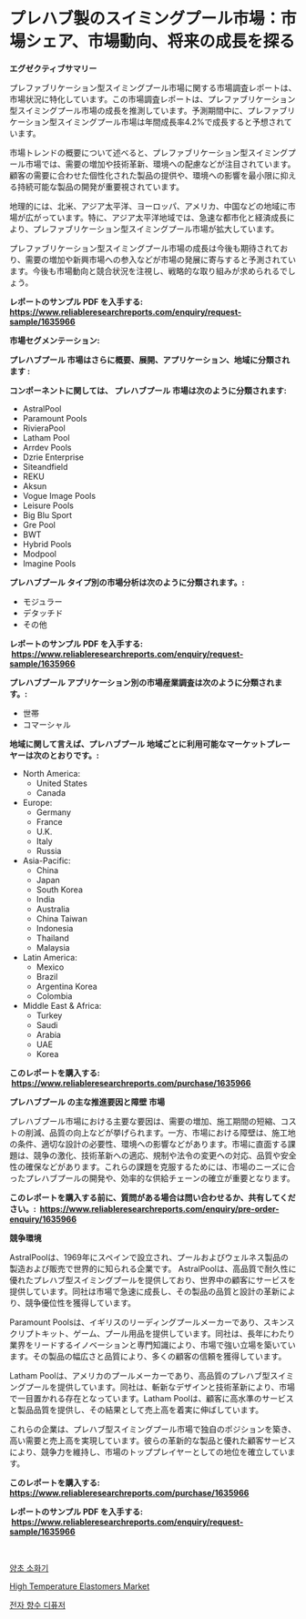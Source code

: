 <p><h1>プレハブ製のスイミングプール市場：市場シェア、市場動向、将来の成長を探る</h1></p><p><strong>エグゼクティブサマリー</strong></p>
<p><p>プレファブリケーション型スイミングプール市場に関する市場調査レポートは、市場状況に特化しています。この市場調査レポートは、プレファブリケーション型スイミングプール市場の成長を推測しています。予測期間中に、プレファブリケーション型スイミングプール市場は年間成長率4.2%で成長すると予想されています。</p><p>市場トレンドの概要について述べると、プレファブリケーション型スイミングプール市場では、需要の増加や技術革新、環境への配慮などが注目されています。顧客の需要に合わせた個性化された製品の提供や、環境への影響を最小限に抑える持続可能な製品の開発が重要視されています。</p><p>地理的には、北米、アジア太平洋、ヨーロッパ、アメリカ、中国などの地域に市場が広がっています。特に、アジア太平洋地域では、急速な都市化と経済成長により、プレファブリケーション型スイミングプール市場が拡大しています。</p><p>プレファブリケーション型スイミングプール市場の成長は今後も期待されており、需要の増加や新興市場への参入などが市場の発展に寄与すると予測されています。今後も市場動向と競合状況を注視し、戦略的な取り組みが求められるでしょう。</p></p>
<p><strong>レポートのサンプル PDF を入手する: <a href="https://www.reliableresearchreports.com/enquiry/request-sample/1635966">https://www.reliableresearchreports.com/enquiry/request-sample/1635966</a></strong></p>
<p><strong>市場セグメンテーション:</strong></p>
<p><strong> プレハブプール 市場はさらに概要、展開、アプリケーション、地域に分類されます :</strong></p>
<p><strong>コンポーネントに関しては、 プレハブプール 市場は次のように分類されます: &nbsp;</strong></p>
<p><ul><li>AstralPool</li><li>Paramount Pools</li><li>RivieraPool</li><li>Latham Pool</li><li>Arrdev Pools</li><li>Dzrie Enterprise</li><li>Siteandfield</li><li>REKU</li><li>Aksun</li><li>Vogue Image Pools</li><li>Leisure Pools</li><li>Big Blu Sport</li><li>Gre Pool</li><li>BWT</li><li>Hybrid Pools</li><li>Modpool</li><li>Imagine Pools</li></ul></p>
<p><strong> プレハブプール タイプ別の市場分析は次のように分類されます。:</strong></p>
<p><ul><li>モジュラー</li><li>デタッチド</li><li>その他</li></ul></p>
<p><strong>レポートのサンプル PDF を入手する: &nbsp;<a href="https://www.reliableresearchreports.com/enquiry/request-sample/1635966">https://www.reliableresearchreports.com/enquiry/request-sample/1635966</a></strong></p>
<p><strong> プレハブプール アプリケーション別の市場産業調査は次のように分類されます。:</strong></p>
<p><ul><li>世帯</li><li>コマーシャル</li></ul></p>
<p><strong>地域に関して言えば、プレハブプール 地域ごとに利用可能なマーケットプレーヤーは次のとおりです。:</strong></p>
<p><ul>
    <li>
        North America:
        <ul>
            <li>United States</li>
            <li>Canada</li>
        </ul>
    </li>
    <li>
        Europe:
        <ul>
            <li>Germany</li>
            <li>France</li>
            <li>U.K.</li>
            <li>Italy</li>
            <li>Russia</li>
        </ul>
    </li>
    <li>
        Asia-Pacific:
        <ul>
            <li>China</li>
            <li>Japan</li>
            <li>South Korea</li>
            <li>India</li>
            <li>Australia</li>
            <li>China Taiwan</li>
            <li>Indonesia</li>
            <li>Thailand</li>
            <li>Malaysia</li>
        </ul>
    </li>
    <li>
        Latin America:
        <ul>
            <li>Mexico</li>
            <li>Brazil</li>
            <li>Argentina Korea</li>
            <li>Colombia</li>
        </ul>
    </li>
    <li>
        Middle East & Africa:
        <ul>
            <li>Turkey</li>
            <li>Saudi</li>
            <li>Arabia</li>
            <li>UAE</li>
            <li>Korea</li>
        </ul>
    </li>
    </ul></p>
<p><strong>このレポートを購入する: &nbsp;<a href="https://www.reliableresearchreports.com/purchase/1635966">https://www.reliableresearchreports.com/purchase/1635966</a></strong></p>
<p><strong>プレハブプール の主な推進要因と障壁 市場</strong></p>
<p><p>プレハブプール市場における主要な要因は、需要の増加、施工期間の短縮、コストの削減、品質の向上などが挙げられます。一方、市場における障壁は、施工地の条件、適切な設計の必要性、環境への影響などがあります。市場に直面する課題は、競争の激化、技術革新への適応、規制や法令の変更への対応、品質や安全性の確保などがあります。これらの課題を克服するためには、市場のニーズに合ったプレハブプールの開発や、効率的な供給チェーンの確立が重要となります。</p></p>
<p><strong>このレポートを購入する前に、質問がある場合は問い合わせるか、共有してください。:&nbsp; <a href="https://www.reliableresearchreports.com/enquiry/pre-order-enquiry/1635966">https://www.reliableresearchreports.com/enquiry/pre-order-enquiry/1635966</a></strong></p>
<p><strong>競争環境</strong></p>
<p><p>AstralPoolは、1969年にスペインで設立され、プールおよびウェルネス製品の製造および販売で世界的に知られる企業です。 AstralPoolは、高品質で耐久性に優れたプレハブ型スイミングプールを提供しており、世界中の顧客にサービスを提供しています。同社は市場で急速に成長し、その製品の品質と設計の革新により、競争優位性を獲得しています。</p><p>Paramount Poolsは、イギリスのリーディングプールメーカーであり、スキンスクリプトキット、ゲーム、プール用品を提供しています。同社は、長年にわたり業界をリードするイノベーションと専門知識により、市場で強い立場を築いています。その製品の幅広さと品質により、多くの顧客の信頼を獲得しています。</p><p>Latham Poolは、アメリカのプールメーカーであり、高品質のプレハブ型スイミングプールを提供しています。同社は、斬新なデザインと技術革新により、市場で一目置かれる存在となっています。Latham Poolは、顧客に高水準のサービスと製品品質を提供し、その結果として売上高を着実に伸ばしています。</p><p>これらの企業は、プレハブ型スイミングプール市場で独自のポジションを築き、高い需要と売上高を実現しています。彼らの革新的な製品と優れた顧客サービスにより、競争力を維持し、市場のトッププレイヤーとしての地位を確立しています。</p></p>
<p><strong>このレポートを購入する: &nbsp; <a href="https://www.reliableresearchreports.com/purchase/1635966">https://www.reliableresearchreports.com/purchase/1635966</a></strong></p>
<p><strong>レポートのサンプル PDF を入手する: &nbsp;<a href="https://www.reliableresearchreports.com/enquiry/request-sample/1635966">https://www.reliableresearchreports.com/enquiry/request-sample/1635966</a></strong><strong></strong></p>
<p>&nbsp;</p>
<p><p><a href="https://github.com/darrellockm3ytan895656/Market-Research-Report-List-1/blob/main/59941046722.md">양초 소화기</a></p><p><a href="https://butternut-bug-553.notion.site/High-Temperature-Elastomers-Market-Size-Furnishes-Valuable-Information-Encompassing-Market-Share-Ma-c69e2ac50f094f958b2b80927f883e9a">High Temperature Elastomers Market</a></p><p><a href="https://github.com/oajzkywllm460/Market-Research-Report-List-1/blob/main/81034206723.md">전자 향수 디퓨저</a></p></p>